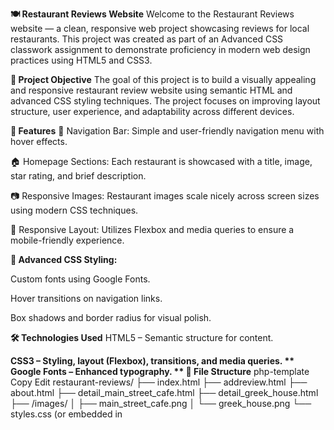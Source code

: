 **🍽️ Restaurant Reviews Website**
Welcome to the Restaurant Reviews website — a clean, responsive web project showcasing reviews for local restaurants. This project was created as part of an Advanced CSS classwork assignment to demonstrate proficiency in modern web design practices using HTML5 and CSS3.

**📌 Project Objective**
The goal of this project is to build a visually appealing and responsive restaurant review website using semantic HTML and advanced CSS styling techniques. The project focuses on improving layout structure, user experience, and adaptability across different devices.

**🚀 Features**
🧭 Navigation Bar: Simple and user-friendly navigation menu with hover effects.

🏠 Homepage Sections: Each restaurant is showcased with a title, image, star rating, and brief description.

📷 Responsive Images: Restaurant images scale nicely across screen sizes using modern CSS techniques.

📱 Responsive Layout: Utilizes Flexbox and media queries to ensure a mobile-friendly experience.

**🎨 Advanced CSS Styling:**

Custom fonts using Google Fonts.

Hover transitions on navigation links.

Box shadows and border radius for visual polish.

**🛠️ Technologies Used**
HTML5 – Semantic structure for content.

**CSS3 – Styling, layout (Flexbox), transitions, and media queries.
**
Google Fonts – Enhanced typography.
**
📁 File Structure**
php-template
Copy
Edit
restaurant-reviews/
├── index.html
├── addreview.html
├── about.html
├── detail_main_street_cafe.html
├── detail_greek_house.html
├── /images/
│   ├── main_street_cafe.png
│   └── greek_house.png
└── styles.css (or embedded in <style> tags)
📱 Responsive Design
The layout adjusts dynamically for smaller screen sizes. Key elements such as navigation, images, and text stack appropriately to enhance mobile usability.

**🔧 Future Enhancements**
Add a backend to store and retrieve restaurant reviews.

Include a form on "Add Review" page to submit new reviews.

Add rating filters and sorting options.

Integrate map and location-based services.

🙌 Acknowledgments
This project was developed as a hands-on assignment for the Advanced CSS module in my Master's in Computer Science coursework. It helped reinforce responsive design principles and modern styling techniques.

Let me know if you'd like a matching README.md file generated or if you'd like to turn this into a GitHub Pages live site — happy to help! 😊








